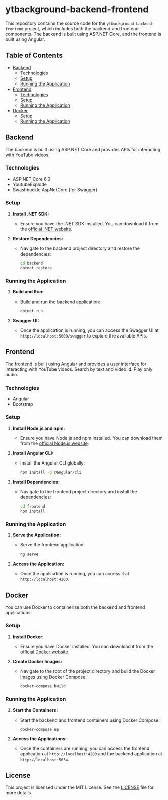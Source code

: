 # ytbackground-backend-frontend


This repository contains the source code for the `ytbackground-backend-frontend` project, which includes both the backend and frontend components. The backend is built using ASP.NET Core, and the frontend is built using Angular.

## Table of Contents

- [Backend](#backend)
  - [Technologies](#technologies)
  - [Setup](#setup)
  - [Running the Application](#running-the-application)
- [Frontend](#frontend)
  - [Technologies](#technologies-1)
  - [Setup](#setup-1)
  - [Running the Application](#running-the-application-1)
- [Docker](#docker)
  - [Setup](#setup-2)
  - [Running the Application](#running-the-application-2)

## Backend

The backend is built using ASP.NET Core and provides APIs for interacting with YouTube videos.

### Technologies

- ASP.NET Core 6.0
- YoutubeExplode
- Swashbuckle.AspNetCore (for Swagger)

### Setup

1. **Install .NET SDK:**
   - Ensure you have the .NET SDK installed. You can download it from the [official .NET website](https://dotnet.microsoft.com/download).

2. **Restore Dependencies:**
   - Navigate to the backend project directory and restore the dependencies:
     ```sh
     cd backend
     dotnet restore
     ```

### Running the Application

1. **Build and Run:**
   - Build and run the backend application:
     ```sh
     dotnet run
     ```

2. **Swagger UI:**
   - Once the application is running, you can access the Swagger UI at `http://localhost:5000/swagger` to explore the available APIs.

## Frontend

The frontend is built using Angular and provides a user interface for interacting with YouTube videos.
Search by text and video id. Play only audio.

### Technologies

- Angular
- Bootstrap

### Setup

1. **Install Node.js and npm:**
   - Ensure you have Node.js and npm installed. You can download them from the [official Node.js website](https://nodejs.org/).

2. **Install Angular CLI:**
   - Install the Angular CLI globally:
     ```sh
     npm install -g @angular/cli
     ```

3. **Install Dependencies:**
   - Navigate to the frontend project directory and install the dependencies:
     ```sh
     cd frontend
     npm install
     ```

### Running the Application

1. **Serve the Application:**
   - Serve the frontend application:
     ```sh
     ng serve
     ```

2. **Access the Application:**
   - Once the application is running, you can access it at `http://localhost:4200`.

## Docker

You can use Docker to containerize both the backend and frontend applications.

### Setup

1. **Install Docker:**
   - Ensure you have Docker installed. You can download it from the [official Docker website](https://www.docker.com/get-started).

2. **Create Docker Images:**
   - Navigate to the root of the project directory and build the Docker images using Docker Compose:
     ```sh
     docker-compose build
     ```

### Running the Application

1. **Start the Containers:**
   - Start the backend and frontend containers using Docker Compose:
     ```sh
     docker-compose up
     ```

2. **Access the Applications:**
   - Once the containers are running, you can access the frontend application at `http://localhost:4200` and the backend application at `http://localhost:5054`.

## License

This project is licensed under the MIT License. See the [LICENSE](http://_vscodecontentref_/1) file for more details.